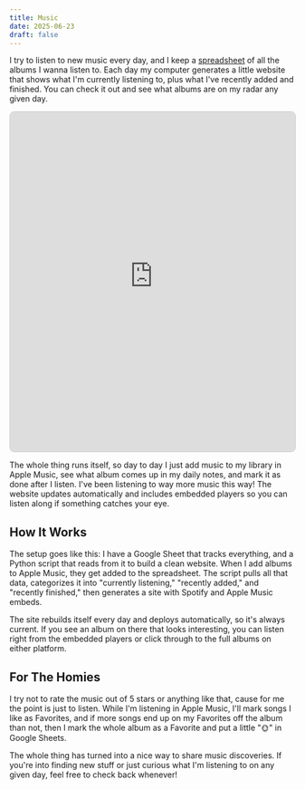 ```yaml
---
title: Music
date: 2025-06-23
draft: false
---
```


I try to listen to new music every day, and I keep a [spreadsheet](https://docs.google.com/spreadsheets/d/1p8zTsGuQVV81tvuZswIHq-pIXCyZn9ixhg-2HWD9X10/edit?gid=0#gid=0) of all the albums I wanna listen to. Each day my computer generates a little website that shows what I'm currently listening to, plus what I've recently added and finished. You can check it out and see what albums are on my radar any given day.

<iframe src="https://www.albumdujour.lufs.audio" width="100%" height="600" frameborder="0" style="border: 1px solid #ccc; border-radius: 8px;"></iframe>

The whole thing runs itself, so day to day I just add music to my library in Apple Music, see what album comes up in my daily notes, and mark it as done after I listen. I've been listening to way more music this way! The website updates automatically and includes embedded players so you can listen along if something catches your eye.

## How It Works

The setup goes like this: I have a Google Sheet that tracks everything, and a Python script that reads from it to build a clean website. When I add albums to Apple Music, they get added to the spreadsheet. The script pulls all that data, categorizes it into "currently listening," "recently added," and "recently finished," then generates a site with Spotify and Apple Music embeds.

The site rebuilds itself every day and deploys automatically, so it's always current. If you see an album on there that looks interesting, you can listen right from the embedded players or click through to the full albums on either platform.

## For The Homies

I try not to rate the music out of 5 stars or anything like that, cause for me the point is just to listen. While I'm listening in Apple Music, I'll mark songs I like as Favorites, and if more songs end up on my Favorites off the album than not, then I mark the whole album as a Favorite and put a little "🌞" in Google Sheets.

The whole thing has turned into a nice way to share music discoveries. If you're into finding new stuff or just curious what I'm listening to on any given day, feel free to check back whenever!